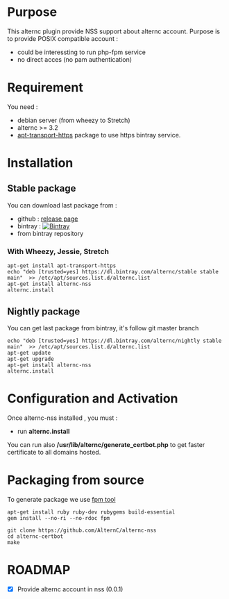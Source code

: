 # Purpose

This alternc plugin provide NSS support about alternc account. Purpose is to provide POSIX compatible account :
* could be interessting to run php-fpm service
* no direct acces (no pam authentication)


# Requirement

You need :
* debian server (from wheezy to Stretch)
* alternc >= 3.2
* [apt-transport-https](https://packages.debian.org/search?keywords=apt-transport-https) package to use https bintray service.


# Installation

## Stable package

You can download last package from :
* github : [release page](../../releases/latest)
* bintray : [ ![Bintray](https://api.bintray.com/packages/alternc/stable/alternc-nss/images/download.svg) ](https://bintray.com/alternc/stable/alternc-nss/_latestVersion)
* from bintray repository

### With Wheezy, Jessie, Stretch

```shell
apt-get install apt-transport-https
echo "deb [trusted=yes] https://dl.bintray.com/alternc/stable stable main"  >> /etc/apt/sources.list.d/alternc.list
apt-get install alternc-nss
alternc.install
```

## Nightly package

You can get last package from bintray, it's follow git master branch

```shell
echo "deb [trusted=yes] https://dl.bintray.com/alternc/nightly stable main"  >> /etc/apt/sources.list.d/alternc.list
apt-get update
apt-get upgrade
apt-get install alternc-nss
alternc.install
```

# Configuration and Activation

Once alternc-nss installed , you must :
* run **alternc.install**

You can run also **/usr/lib/alternc/generate_certbot.php** to get faster certificate to all domains hosted.

# Packaging from source

To generate package we use [fpm tool](https://github.com/jordansissel/fpm)

```shell
apt-get install ruby ruby-dev rubygems build-essential
gem install --no-ri --no-rdoc fpm

git clone https://github.com/AlternC/alternc-nss
cd alternc-certbot
make

```


# ROADMAP

* [x] Provide alternc account in nss (0.0.1)

